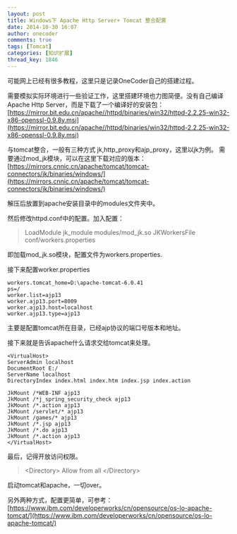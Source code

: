 ```yaml
---
layout: post
title: Windows下 Apache Http Server+ Tomcat 整合配置
date: 2014-10-30 16:07
author: onecoder
comments: true
tags: [Tomcat]
categories: [知识扩展]
thread_key: 1846
---
```

可能网上已经有很多教程，这里只是记录OneCoder自己的搭建过程。

需要模拟实际环境进行一些验证工作，这里搭建环境也力图简便。没有自己编译Apache Http Server，而是下载了一个编译好的安装包：[https://mirror.bit.edu.cn/apache//httpd/binaries/win32/httpd-2.2.25-win32-x86-openssl-0.9.8y.msi](https://mirror.bit.edu.cn/apache//httpd/binaries/win32/httpd-2.2.25-win32-x86-openssl-0.9.8y.msi)

与tomcat整合，一般有三种方式 jk,http_proxy和ajp_proxy，这里以jk为例。
需要通过mod_jk模块，可以在这里下载对应的版本：
[https://mirrors.cnnic.cn/apache/tomcat/tomcat-connectors/jk/binaries/windows/](https://mirrors.cnnic.cn/apache/tomcat/tomcat-connectors/jk/binaries/windows/)

解压后放置到apache安装目录中的modules文件夹中。

然后修改httpd.conf中的配置。加入配置：

>LoadModule jk_module modules/mod_jk.so
>JKWorkersFile conf/workers.properties

即加载mod_jk.so模块，配置文件为workers.properties.

接下来配置worker.properties

```properties
workers.tomcat_home=D:\apache-tomcat-6.0.41
ps=/
worker.list=ajp13
worker.ajp13.port=8009
worker.ajp13.host=localhost
worker.ajp13.type=ajp13
```

主要是配置tomcat所在目录，已经ajp协议的端口号版本和地址。

接下来就是告诉apache什么请求交给tomcat来处理。

```text
<VirtualHost>
ServerAdmin localhost
DocumentRoot E:/
ServerName localhost
DirectoryIndex index.html index.htm index.jsp index.action

JkMount /*WEB-INF ajp13
JkMount /*j_spring_security_check ajp13
JkMount /*.action ajp13
JkMount /servlet/* ajp13
JkMount /games/* ajp13
JkMount /*.jsp ajp13
JkMount /*.do ajp13
JkMount /*.action ajp13
</VirtualHost>
```

最后，记得开放访问权限。

>&lt;Directory&gt;
Allow from all
&lt;/Directory&gt;

启动tomcat和apache，一切over。

另外两种方式，配置更简单，可参考：
[https://www.ibm.com/developerworks/cn/opensource/os-lo-apache-tomcat/](https://www.ibm.com/developerworks/cn/opensource/os-lo-apache-tomcat/)
